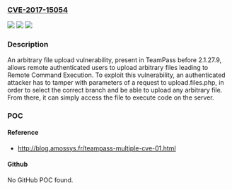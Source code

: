 ### [CVE-2017-15054](https://cve.mitre.org/cgi-bin/cvename.cgi?name=CVE-2017-15054)
![](https://img.shields.io/static/v1?label=Product&message=n%2Fa&color=blue)
![](https://img.shields.io/static/v1?label=Version&message=n%2Fa&color=blue)
![](https://img.shields.io/static/v1?label=Vulnerability&message=n%2Fa&color=brighgreen)

### Description

An arbitrary file upload vulnerability, present in TeamPass before 2.1.27.9, allows remote authenticated users to upload arbitrary files leading to Remote Command Execution. To exploit this vulnerability, an authenticated attacker has to tamper with parameters of a request to upload.files.php, in order to select the correct branch and be able to upload any arbitrary file. From there, it can simply access the file to execute code on the server.

### POC

#### Reference
- http://blog.amossys.fr/teampass-multiple-cve-01.html

#### Github
No GitHub POC found.

